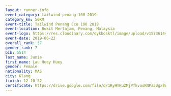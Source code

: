 ```yaml
--- 
layout: runner-info 
event_category: tailwind-penang-100-2019 
category_km: 50KM 
event-title: Tailwind Penang Eco 100 2019 
event-location: Bukit Mertajam, Penang, Malaysia 
event-logo: https://res.cloudinary.com/dykbosktl/image/upload/v1573614442/Logo/Logo_gqlzi3.jpg 
event-date: 2019-06-22 
overall_rank: 37
gender_rank: 7
bib: 5514
last_name: Junie
first_name: Lau Huey Huey
gender: Female
nationality: MAS
city: Klang
finish: 12-10-32
certificate: https://drive.google.com/file/d/1RyHYKu2MjPfkvooKNPa5Ugx9W97j1MNc/view?usp=sharing
--- 
```

